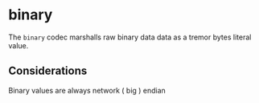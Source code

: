 # binary

The `binary` codec marshalls raw binary data data as a tremor bytes literal value.

## Considerations

Binary values are always network ( big ) endian

